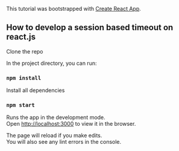 This tutorial was bootstrapped with [Create React App](https://github.com/facebook/create-react-app).

## How to develop a session based timeout on react.js
Clone the repo

In the project directory, you can run:

### `npm install`

Install all dependencies

### `npm start`

Runs the app in the development mode.<br />
Open [http://localhost:3000](http://localhost:3000) to view it in the browser.

The page will reload if you make edits.<br />
You will also see any lint errors in the console.
